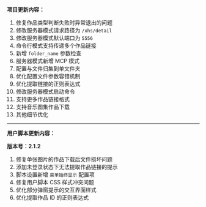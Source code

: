 **项目更新内容：**

1. 修复作品类型判断失败时异常退出的问题
2. 修改服务器模式请求路径为 `/xhs/detail`
3. 修改服务器模式默认端口为 `5556`
4. 命令行模式支持传递多个作品链接
5. 新增 `folder_name` 参数检查
6. 服务器模式新增 MCP 模式
7. 配置与文件归集到单文件夹
8. 优化配置文件参数容错机制
9. 优化提取链接的正则表达式
10. 修改服务器模式启动命令
11. 支持更多作品链接格式
12. 支持音乐图集作品下载
13. 其他细节优化

*****

**用户脚本更新内容：**

**版本号：2.1.2**

1. 修复单张图片的作品下载后文件损坏问题
2. 添加未登录状态下无法提取作品链接的提示
3. 脚本设置新增 `菜单始终显示` 配置项
4. 修复用户脚本 CSS 样式冲突问题
5. 优化部分弹窗提示的交互界面样式
6. 优化提取作品 ID 的正则表达式
